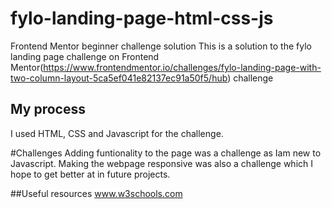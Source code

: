 # fylo-landing-page-html-css-js
Frontend Mentor beginner challenge solution
This is a solution to the fylo landing page challenge on Frontend Mentor(https://www.frontendmentor.io/challenges/fylo-landing-page-with-two-column-layout-5ca5ef041e82137ec91a50f5/hub) challenge

## My process
I used HTML, CSS and Javascript for the challenge.

#Challenges
Adding funtionality to the page was a challenge as Iam new to Javascript.
Making the webpage responsive was also a challenge which I hope to get better at in future projects.

##Useful resources
www.w3schools.com
